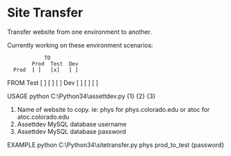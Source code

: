 Site Transfer
============

Transfer website from one environment to another.

Currently working on these environment scenarios:
          
                TO
            Prod  Test  Dev
      Prod  [ ]   [x]   [ ]
FROM  Test  [ ]   [ ]   [ ]
      Dev   [ ]   [ ]   [ ]

USAGE
python C:\Python34\assettdev.py {1} {2} {3}
  1. Name of website to copy. ie: phys for phys.colorado.edu or atoc for atoc.colorado.edu
  2. Assettdev MySQL database username 
  3. Assettdev MySQL database password

EXAMPLE
python C:\Python34\sitetransfer.py phys prod_to_test {password}
